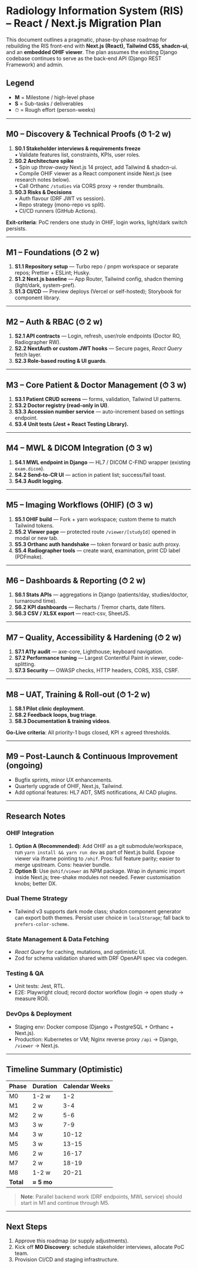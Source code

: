 # Radiology Information System (RIS) – React / Next.js Migration Plan

This document outlines a pragmatic, phase-by-phase roadmap for rebuilding the RIS front-end with **Next.js (React), Tailwind CSS, shadcn-ui**, and an **embedded OHIF viewer**.  The plan assumes the existing Django codebase continues to serve as the back-end API (Django REST Framework) and admin.

## Legend
* **M** = Milestone / high-level phase
* **S** = Sub-tasks / deliverables
* ⏱ = Rough effort (person-weeks)

---

## M0 – Discovery & Technical Proofs (⏱ 1-2 w)
1. **S0.1 Stakeholder interviews & requirements freeze**  
   • Validate features list, constraints, KPIs, user roles.
2. **S0.2 Architecture spike**  
   • Spin up *throw-away* Next.js 14 project, add Tailwind & shadcn-ui.  
   • Compile OHIF viewer as a React component inside Next.js (see research notes below).  
   • Call Orthanc `/studies` via CORS proxy → render thumbnails.
3. **S0.3 Risks & Decisions**  
   • Auth flavour (DRF JWT vs session).  
   • Repo strategy (mono-repo vs split).  
   • CI/CD runners (GitHub Actions).

**Exit-criteria**: PoC renders one study in OHIF, login works, light/dark switch persists.

---

## M1 – Foundations (⏱ 2 w)
1. **S1.1 Repository setup** — Turbo repo / pnpm workspace or separate repos; Prettier + ESLint; Husky.
2. **S1.2 Next.js baseline** — App Router, Tailwind config, shadcn theming (light/dark, system-pref).
3. **S1.3 CI/CD** — Preview deploys (Vercel or self-hosted); Storybook for component library.

---

## M2 – Auth & RBAC (⏱ 2 w)
1. **S2.1 API contracts** — Login, refresh, user/role endpoints (Doctor RO, Radiographer RW).
2. **S2.2 NextAuth or custom JWT hooks** — Secure pages, *React Query* fetch layer.
3. **S2.3 Role-based routing & UI guards**.

---

## M3 – Core Patient & Doctor Management (⏱ 3 w)
1. **S3.1 Patient CRUD screens** — forms, validation, Tailwind UI patterns.
2. **S3.2 Doctor registry (read-only in UI)**.
3. **S3.3 Accession number service** — auto-increment based on settings endpoint.
4. **S3.4 Unit tests (Jest + React Testing Library).**

---

## M4 – MWL & DICOM Integration (⏱ 3 w)
1. **S4.1 MWL endpoint in Django** — HL7 / DICOM C-FIND wrapper (existing `exam.dicom`).
2. **S4.2 Send-to-CR UI** — action in patient list; success/fail toast.
3. **S4.3 Audit logging.**

---

## M5 – Imaging Workflows (OHIF) (⏱ 3 w)
1. **S5.1 OHIF build** — Fork + yarn workspace; custom theme to match Tailwind tokens.
2. **S5.2 Viewer page** — protected route `/viewer/[studyId]` opened in modal or new tab.
3. **S5.3 Orthanc auth handshake** — token forward or basic auth proxy.
4. **S5.4 Radiographer tools** — create ward, examination, print CD label (PDFmake).

---

## M6 – Dashboards & Reporting (⏱ 2 w)
1. **S6.1 Stats APIs** — aggregations in Django (patients/day, studies/doctor, turnaround time).
2. **S6.2 KPI dashboards** — Recharts / Tremor charts, date filters.
3. **S6.3 CSV / XLSX export** — react-csv, SheetJS.

---

## M7 – Quality, Accessibility & Hardening (⏱ 2 w)
1. **S7.1 A11y audit** — axe-core, Lighthouse; keyboard navigation.
2. **S7.2 Performance tuning** — Largest Contentful Paint in viewer, code-splitting.
3. **S7.3 Security** — OWASP checks, HTTP headers, CORS, XSS, CSRF.

---

## M8 – UAT, Training & Roll-out (⏱ 1-2 w)
1. **S8.1 Pilot clinic deployment**.
2. **S8.2 Feedback loops, bug triage**.
3. **S8.3 Documentation & training videos**.

**Go-Live criteria**: All priority-1 bugs closed, KPI ≤ agreed thresholds.

---

## M9 – Post-Launch & Continuous Improvement (ongoing)
* Bugfix sprints, minor UX enhancements.
* Quarterly upgrade of OHIF, Next.js, Tailwind.
* Add optional features: HL7 ADT, SMS notifications, AI CAD plugins.

---

## Research Notes

### OHIF Integration
1. **Option A (Recommended)**: Add OHIF as a git submodule/workspace, run `yarn install && yarn run dev` as part of Next.js build.  Expose viewer via iframe pointing to `/ohif`. Pros: full feature parity; easier to merge upstream. Cons: heavier bundle.
2. **Option B**: Use `@ohif/viewer` as NPM package.  Wrap in dynamic import inside Next.js; tree-shake modules not needed.  Fewer customisation knobs; better DX.

### Dual Theme Strategy
* Tailwind v3 supports dark mode class; shadcn component generator can export both themes.  Persist user choice in `localStorage`; fall back to `prefers-color-scheme`.

### State Management & Data Fetching
* *React Query* for caching, mutations, and optimistic UI.
* Zod for schema validation shared with DRF OpenAPI spec via codegen.

### Testing & QA
* Unit tests: Jest, RTL.  
* E2E: Playwright cloud; record doctor workflow (login → open study → measure ROI).

### DevOps & Deployment
* Staging env: Docker compose (Django + PostgreSQL + Orthanc + Next.js).  
* Production: Kubernetes or VM; Nginx reverse proxy `/api` → Django, `/viewer` → Next.js.

---

## Timeline Summary (Optimistic)
| Phase | Duration | Calendar Weeks |
| ----- | -------- | -------------- |
| M0 | 1-2 w | 1-2 |
| M1 | 2 w | 3-4 |
| M2 | 2 w | 5-6 |
| M3 | 3 w | 7-9 |
| M4 | 3 w | 10-12 |
| M5 | 3 w | 13-15 |
| M6 | 2 w | 16-17 |
| M7 | 2 w | 18-19 |
| M8 | 1-2 w | 20-21 |
| **Total** | **≈ 5 mo** | |

> **Note**: Parallel backend work (DRF endpoints, MWL service) should start in M1 and continue through M5.

---

## Next Steps
1. Approve this roadmap (or supply adjustments).
2. Kick off **M0 Discovery**: schedule stakeholder interviews, allocate PoC team.
3. Provision CI/CD and staging infrastructure. 